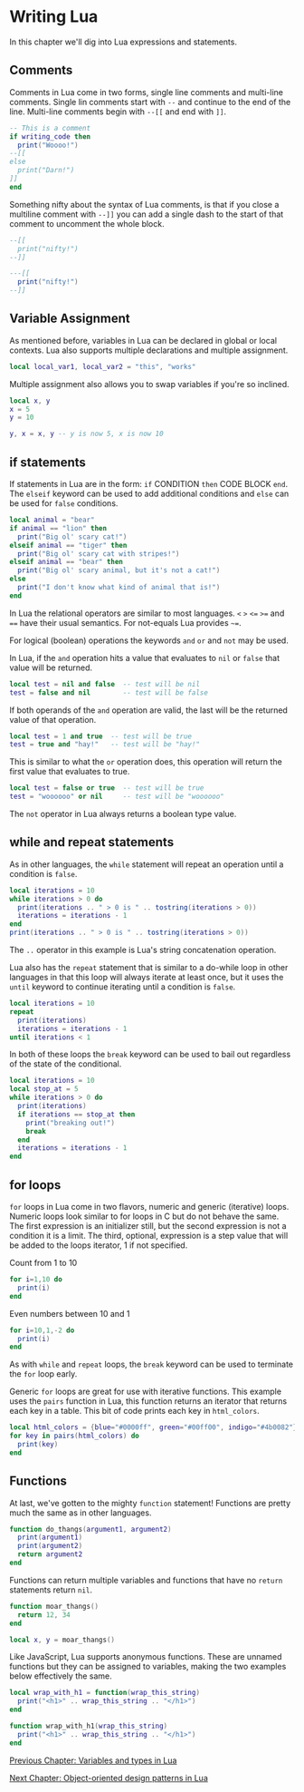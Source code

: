 # Writing Lua

In this chapter we'll dig into Lua expressions and statements.

## Comments

Comments in Lua come in two forms, single line comments and multi-line
comments. Single lin comments start with `--` and continue to the end of the
line. Multi-line comments begin with `--[[` and end with `]]`.

```lua
-- This is a comment
if writing_code then
  print("Woooo!")
--[[
else
  print("Darn!")
]]
end
```

Something nifty about the syntax of Lua comments, is that if you close a
multiline comment with `--]]` you can add a single dash to the start of that
comment to uncomment the whole block.

```lua
--[[
  print("nifty!")
--]]
```

```lua
---[[
  print("nifty!")
--]]
```

## Variable Assignment

As mentioned before, variables in Lua can be declared in global or local
contexts. Lua also supports multiple declarations and multiple assignment.

```lua
local local_var1, local_var2 = "this", "works"
```

Multiple assignment also allows you to swap variables if you're so inclined.

```lua
local x, y
x = 5
y = 10

y, x = x, y -- y is now 5, x is now 10
```

## if statements

If statements in Lua are in the form: `if` CONDITION `then` CODE BLOCK `end`.
The `elseif` keyword can be used to add additional conditions and `else` can be
used for `false` conditions.

```lua
local animal = "bear"
if animal == "lion" then
  print("Big ol' scary cat!")
elseif animal == "tiger" then
  print("Big ol' scary cat with stripes!")
elseif animal == "bear" then
  print("Big ol' scary animal, but it's not a cat!")
else
  print("I don't know what kind of animal that is!")
end
```

In Lua the relational operators are similar to most languages. `<` `>` `<=`
`>=` and `==` have their usual semantics. For not-equals Lua provides `~=`.

For logical (boolean) operations the keywords `and` `or` and `not` may be used.

In Lua, if the `and` operation hits a value that evaluates to `nil` or `false`
that value will be returned.
```lua
local test = nil and false  -- test will be nil
test = false and nil        -- test will be false
```

If both operands of the `and` operation are valid, the last will be the
returned value of that operation.
```lua
local test = 1 and true  -- test will be true
test = true and "hay!"   -- test will be "hay!"
```

This is similar to what the `or` operation does, this operation will return the
first value that evaluates to true.
```lua
local test = false or true  -- test will be true
test = "woooooo" or nil     -- test will be "woooooo"
```

The `not` operator in Lua always returns a boolean type value.

## while and repeat statements

As in other languages, the `while` statement will repeat an operation until a
condition is `false`.

```lua
local iterations = 10
while iterations > 0 do
  print(iterations .. " > 0 is " .. tostring(iterations > 0))
  iterations = iterations - 1
end
print(iterations .. " > 0 is " .. tostring(iterations > 0))
```

The `..` operator in this example is Lua's string concatenation operation.

Lua also has the `repeat` statement that is similar to a do-while loop in other
languages in that this loop will always iterate at least once, but it uses the
`until` keyword to continue iterating until a condition is `false`.

```lua
local iterations = 10
repeat
  print(iterations)
  iterations = iterations - 1
until iterations < 1
```

In both of these loops the `break` keyword can be used to bail out regardless
of the state of the conditional.

```lua
local iterations = 10
local stop_at = 5
while iterations > 0 do
  print(iterations)
  if iterations == stop_at then
    print("breaking out!")
    break
  end
  iterations = iterations - 1
end
```

## for loops

`for` loops in Lua come in two flavors, numeric and generic (iterative) loops.
Numeric loops look similar to for loops in C but do not behave the same. The
first expression is an initializer still, but the second expression is not a
condition it is a limit. The third, optional, expression is a step value that
will be added to the loops iterator, 1 if not specified.

Count from 1 to 10
```lua
for i=1,10 do
  print(i)
end
```

Even numbers between 10 and 1
```lua
for i=10,1,-2 do
  print(i)
end
```

As with `while` and `repeat` loops, the `break` keyword can be used to terminate
the `for` loop early.

Generic `for` loops are great for use with iterative functions. This example
uses the `pairs` function in Lua, this function returns an iterator that
returns each key in a table. This bit of code prints each key in `html_colors`.
```lua
local html_colors = {blue="#0000ff", green="#00ff00", indigo="#4b0082"}
for key in pairs(html_colors) do
  print(key)
end
```

## Functions

At last, we've gotten to the mighty `function` statement! Functions are pretty
much the same as in other languages.

```lua
function do_thangs(argument1, argument2)
  print(argument1)
  print(argument2)
  return argument2
end
```

Functions can return multiple variables and functions that have no `return`
statements return `nil`. 
```lua
function moar_thangs()
  return 12, 34
end

local x, y = moar_thangs()
```

Like JavaScript, Lua supports anonymous functions. These are unnamed functions
but they can be assigned to variables, making the two examples below
effectively the same. 
```lua
local wrap_with_h1 = function(wrap_this_string)
  print("<h1>" .. wrap_this_string .. "</h1>")
end
```
```lua
function wrap_with_h1(wrap_this_string)
  print("<h1>" .. wrap_this_string .. "</h1>")
end
```

[Previous Chapter: Variables and types in Lua](https://github.com/KennethWilke/learn-to-luvit/tree/master/chapter3)

[Next Chapter: Object-oriented design patterns in Lua](https://github.com/KennethWilke/learn-to-luvit/tree/master/chapter5)
